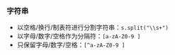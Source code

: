 ### 字符串

- 以空格/换行/制表符进行分割字符串：`s.split("\\s+")`
- 以字母/数字/空格作为分隔符：`[a-zA-Z0-9 ]`
- 只保留字母/数字/空格：`[^a-zA-Z0-9 ]`